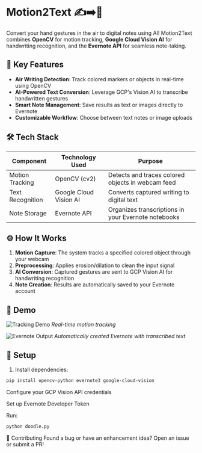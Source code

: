 # Motion2Text ✍️➡️📝

Convert your hand gestures in the air to digital notes using AI! Motion2Text combines **OpenCV** for motion tracking, **Google Cloud Vision AI** for handwriting recognition, and the **Evernote API** for seamless note-taking.

## 🚀 Key Features
- **Air Writing Detection**: Track colored markers or objects in real-time using OpenCV
- **AI-Powered Text Conversion**: Leverage GCP's Vision AI to transcribe handwritten gestures
- **Smart Note Management**: Save results as text or images directly to Evernote
- **Customizable Workflow**: Choose between text notes or image uploads

## 🛠️ Tech Stack
| Component       | Technology Used | Purpose |
|----------------|----------------|---------|
| Motion Tracking | OpenCV (cv2) | Detects and traces colored objects in webcam feed |
| Text Recognition | Google Cloud Vision AI | Converts captured writing to digital text |
| Note Storage | Evernote API | Organizes transcriptions in your Evernote notebooks |

## ⚙️ How It Works
1. **Motion Capture**: The system tracks a specified colored object through your webcam
2. **Preprocessing**: Applies erosion/dilation to clean the input signal
3. **AI Conversion**: Captured gestures are sent to GCP Vision AI for handwriting recognition
4. **Note Creation**: Results are automatically saved to your Evernote account

## 📸 Demo
![Tracking Demo](https://user-images.githubusercontent.com/52961945/127783200-9f035f2d-4352-451a-95c8-3f44ab01800e.png)
*Real-time motion tracking*

![Evernote Output](https://user-images.githubusercontent.com/52961945/127783208-5ee2fa45-e4fa-462d-848e-222b902b23c7.png)
*Automatically created Evernote with transcribed text*

## 🔧 Setup
1. Install dependencies:
```bash
pip install opencv-python evernote3 google-cloud-vision
```

Configure your GCP Vision API credentials

Set up Evernote Developer Token

Run:

```bash
python doodle.py
```

🤝 Contributing
Found a bug or have an enhancement idea? Open an issue or submit a PR!
